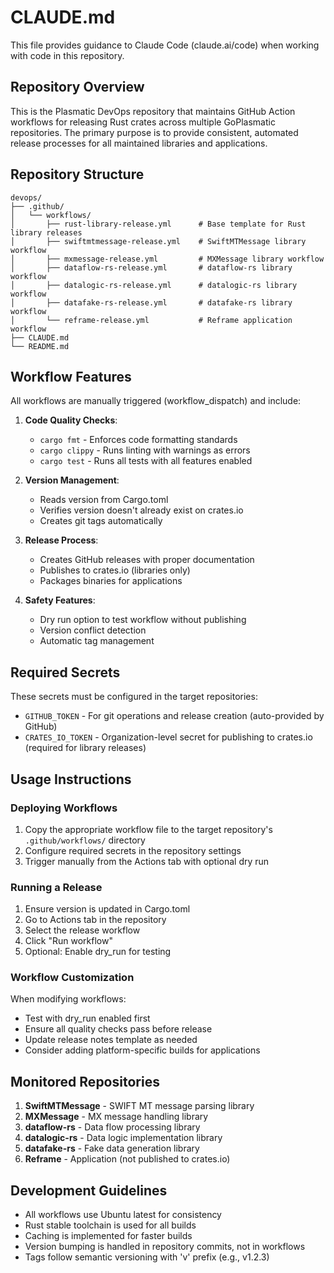 # CLAUDE.md

This file provides guidance to Claude Code (claude.ai/code) when working with code in this repository.

## Repository Overview

This is the Plasmatic DevOps repository that maintains GitHub Action workflows for releasing Rust crates across multiple GoPlasmatic repositories. The primary purpose is to provide consistent, automated release processes for all maintained libraries and applications.

## Repository Structure

```
devops/
├── .github/
│   └── workflows/
│       ├── rust-library-release.yml      # Base template for Rust library releases
│       ├── swiftmtmessage-release.yml    # SwiftMTMessage library workflow
│       ├── mxmessage-release.yml         # MXMessage library workflow
│       ├── dataflow-rs-release.yml       # dataflow-rs library workflow
│       ├── datalogic-rs-release.yml      # datalogic-rs library workflow
│       ├── datafake-rs-release.yml       # datafake-rs library workflow
│       └── reframe-release.yml           # Reframe application workflow
├── CLAUDE.md
└── README.md
```

## Workflow Features

All workflows are manually triggered (workflow_dispatch) and include:

1. **Code Quality Checks**:
   - `cargo fmt` - Enforces code formatting standards
   - `cargo clippy` - Runs linting with warnings as errors
   - `cargo test` - Runs all tests with all features enabled

2. **Version Management**:
   - Reads version from Cargo.toml
   - Verifies version doesn't already exist on crates.io
   - Creates git tags automatically

3. **Release Process**:
   - Creates GitHub releases with proper documentation
   - Publishes to crates.io (libraries only)
   - Packages binaries for applications

4. **Safety Features**:
   - Dry run option to test workflow without publishing
   - Version conflict detection
   - Automatic tag management

## Required Secrets

These secrets must be configured in the target repositories:

- `GITHUB_TOKEN` - For git operations and release creation (auto-provided by GitHub)
- `CRATES_IO_TOKEN` - Organization-level secret for publishing to crates.io (required for library releases)

## Usage Instructions

### Deploying Workflows

1. Copy the appropriate workflow file to the target repository's `.github/workflows/` directory
2. Configure required secrets in the repository settings
3. Trigger manually from the Actions tab with optional dry run

### Running a Release

1. Ensure version is updated in Cargo.toml
2. Go to Actions tab in the repository
3. Select the release workflow
4. Click "Run workflow"
5. Optional: Enable dry_run for testing

### Workflow Customization

When modifying workflows:
- Test with dry_run enabled first
- Ensure all quality checks pass before release
- Update release notes template as needed
- Consider adding platform-specific builds for applications

## Monitored Repositories

1. **SwiftMTMessage** - SWIFT MT message parsing library
2. **MXMessage** - MX message handling library  
3. **dataflow-rs** - Data flow processing library
4. **datalogic-rs** - Data logic implementation library
5. **datafake-rs** - Fake data generation library
6. **Reframe** - Application (not published to crates.io)

## Development Guidelines

- All workflows use Ubuntu latest for consistency
- Rust stable toolchain is used for all builds
- Caching is implemented for faster builds
- Version bumping is handled in repository commits, not in workflows
- Tags follow semantic versioning with 'v' prefix (e.g., v1.2.3)